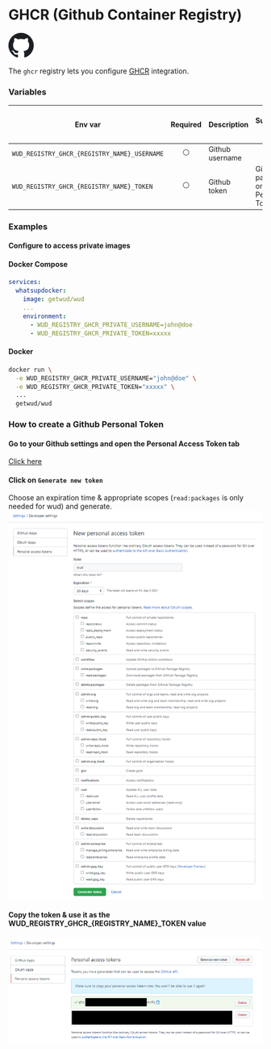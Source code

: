 # GHCR (Github Container Registry)
![logo](github.png)

The `ghcr` registry lets you configure [GHCR](https://docs.github.com/en/packages/working-with-a-github-packages-registry/working-with-the-docker-registry) integration.

### Variables

| Env var                                      | Required       | Description     | Supported values                         | Default value when missing |
| -------------------------------------------- |:--------------:| --------------- | ---------------------------------------- | -------------------------- | 
| `WUD_REGISTRY_GHCR_{REGISTRY_NAME}_USERNAME` | :white_circle: | Github username |                                          |                            |
| `WUD_REGISTRY_GHCR_{REGISTRY_NAME}_TOKEN`    | :white_circle: | Github token    | Github password or Github Personal Token |                            |

### Examples

#### Configure to access private images

<!-- tabs:start -->
#### **Docker Compose**
```yaml
services:
  whatsupdocker:
    image: getwud/wud
    ...
    environment:
      - WUD_REGISTRY_GHCR_PRIVATE_USERNAME=john@doe
      - WUD_REGISTRY_GHCR_PRIVATE_TOKEN=xxxxx 
```
#### **Docker**
```bash
docker run \
  -e WUD_REGISTRY_GHCR_PRIVATE_USERNAME="john@doe" \
  -e WUD_REGISTRY_GHCR_PRIVATE_TOKEN="xxxxx" \
  ...
  getwud/wud
```
<!-- tabs:end -->

### How to create a Github Personal Token
#### Go to your Github settings and open the Personal Access Token tab
[Click here](https://github.com/settings/tokens)

#### Click on `Generate new token`
Choose an expiration time & appropriate scopes (`read:packages` is only needed for wud) and generate.
![image](ghcr_01.png)

#### Copy the token & use it as the WUD_REGISTRY_GHCR_{REGISTRY_NAME}_TOKEN value
![image](ghcr_02.png)
